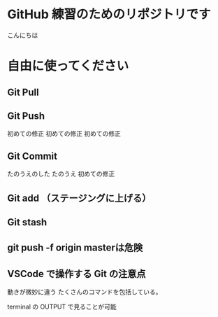 # GitHub 練習のためのリポジトリです

こんにちは

# 自由に使ってください

## Git Pull

## Git Push
初めての修正
初めての修正
初めての修正

## Git Commit

たのうえのした
たのうえ
初めての修正

## Git add （ステージングに上げる）　

## Git stash

## git push -f origin masterは危険

## VSCode で操作する Git の注意点

動きが微妙に違う
たくさんのコマンドを包括している。

terminal の OUTPUT で見ることが可能
